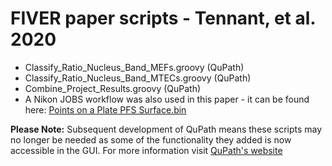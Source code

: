 # FIVER paper scripts - Tennant, et al. 2020
  * Classify_Ratio_Nucleus_Band_MEFs.groovy (QuPath)
  * Classify_Ratio_Nucleus_Band_MTECs.groovy (QuPath)
  * Combine_Project_Results.groovy (QuPath)
  * A Nikon JOBS workflow was also used in this paper - it can be found here: [Points on a Plate PFS Surface.bin](https://github.com/IGMM-ImagingFacility/JOBS/blob/master/Points%20on%20a%20Plate%20PFS%20Surface.bin)
  
  **Please Note:** Subsequent development of QuPath means these scripts may no longer be needed as some of the functionality they added is now accessible in the GUI. For more information visit [QuPath's website](qupath.github.io)

